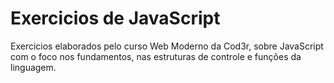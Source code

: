 # Exercicios de JavaScript

Exercicios elaborados pelo curso Web Moderno da Cod3r, sobre JavaScript com o foco nos fundamentos, nas estruturas de controle e funções da linguagem.
